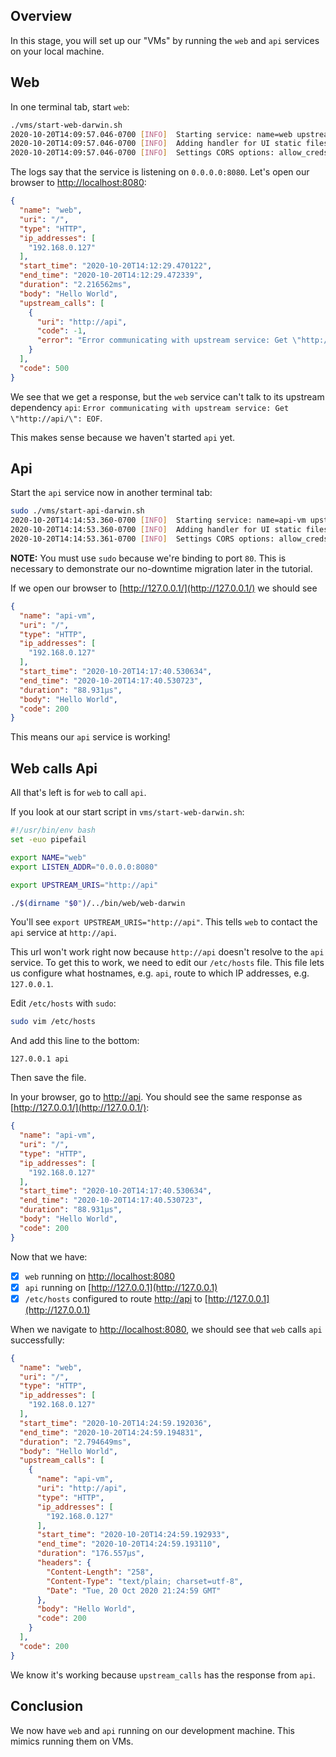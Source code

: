 ## Overview
In this stage, you will set up our "VMs" by running the `web` and `api` services
on your local machine.

## Web
In one terminal tab, start `web`:

```bash
./vms/start-web-darwin.sh
2020-10-20T14:09:57.046-0700 [INFO]  Starting service: name=web upstreamURIs=http://api upstreamWorkers=1 listenAddress=0.0.0.0:8080 service type=http
2020-10-20T14:09:57.046-0700 [INFO]  Adding handler for UI static files
2020-10-20T14:09:57.046-0700 [INFO]  Settings CORS options: allow_creds=false allow_headers=Accept,Accept-Language,Content-Language,Origin,Content-Type allow_origins=*
```

The logs say that the service is listening on `0.0.0.0:8080`. Let's open our
browser to [http://localhost:8080](http://localhost:8080):

```json
{
  "name": "web",
  "uri": "/",
  "type": "HTTP",
  "ip_addresses": [
    "192.168.0.127"
  ],
  "start_time": "2020-10-20T14:12:29.470122",
  "end_time": "2020-10-20T14:12:29.472339",
  "duration": "2.216562ms",
  "body": "Hello World",
  "upstream_calls": [
    {
      "uri": "http://api",
      "code": -1,
      "error": "Error communicating with upstream service: Get \"http://api/\": EOF"
    }
  ],
  "code": 500
}
```

We see that we get a response, but the `web` service can't talk to its upstream
dependency `api`: `Error communicating with upstream service: Get \"http://api/\": EOF`.

This makes sense because we haven't started `api` yet.


## Api
Start the `api` service now in another terminal tab:

```bash
sudo ./vms/start-api-darwin.sh
2020-10-20T14:14:53.360-0700 [INFO]  Starting service: name=api-vm upstreamURIs= upstreamWorkers=1 listenAddress=127.0.0.1:80 service type=http
2020-10-20T14:14:53.360-0700 [INFO]  Adding handler for UI static files
2020-10-20T14:14:53.361-0700 [INFO]  Settings CORS options: allow_creds=false allow_headers=Accept,Accept-Language,Content-Language,Origin,Content-Type allow_origins=*
```

**NOTE:** You must use `sudo` because we're binding to port `80`. This is necessary
to demonstrate our no-downtime migration later in the tutorial.

If we open our browser to [http://127.0.0.1/](http://127.0.0.1/) we should see

```json
{
  "name": "api-vm",
  "uri": "/",
  "type": "HTTP",
  "ip_addresses": [
    "192.168.0.127"
  ],
  "start_time": "2020-10-20T14:17:40.530634",
  "end_time": "2020-10-20T14:17:40.530723",
  "duration": "88.931µs",
  "body": "Hello World",
  "code": 200
}
```

This means our `api` service is working!

## Web calls Api

All that's left is for `web` to call `api`.

If you look at our start script in `vms/start-web-darwin.sh`:

```bash
#!/usr/bin/env bash
set -euo pipefail

export NAME="web"
export LISTEN_ADDR="0.0.0.0:8080"

export UPSTREAM_URIS="http://api"

./$(dirname "$0")/../bin/web/web-darwin
```

You'll see `export UPSTREAM_URIS="http://api"`. This tells `web` to contact
the `api` service at `http://api`.

This url won't work right now because `http://api` doesn't resolve to the `api`
service. To get this to work, we need to edit our `/etc/hosts` file. This file
lets us configure what hostnames, e.g. `api`, route to which IP addresses, e.g. `127.0.0.1`.

Edit `/etc/hosts` with `sudo`:

```bash
sudo vim /etc/hosts
```

And add this line to the bottom:
```
127.0.0.1 api
```

Then save the file.

In your browser, go to [http://api](http://api). You should see the same response
as [http://127.0.0.1/](http://127.0.0.1/):

```json
{
  "name": "api-vm",
  "uri": "/",
  "type": "HTTP",
  "ip_addresses": [
    "192.168.0.127"
  ],
  "start_time": "2020-10-20T14:17:40.530634",
  "end_time": "2020-10-20T14:17:40.530723",
  "duration": "88.931µs",
  "body": "Hello World",
  "code": 200
}
```

Now that we have:
- [x] `web` running on [http://localhost:8080](http://localhost:8080)
- [x] `api` running on [http://127.0.0.1](http://127.0.0.1)
- [x] `/etc/hosts` configured to route [http://api](http://api) to [http://127.0.0.1](http://127.0.0.1)

When we navigate to [http://localhost:8080](http://localhost:8080), we should
see that `web` calls `api` successfully:

```json
{
  "name": "web",
  "uri": "/",
  "type": "HTTP",
  "ip_addresses": [
    "192.168.0.127"
  ],
  "start_time": "2020-10-20T14:24:59.192036",
  "end_time": "2020-10-20T14:24:59.194831",
  "duration": "2.794649ms",
  "body": "Hello World",
  "upstream_calls": [
    {
      "name": "api-vm",
      "uri": "http://api",
      "type": "HTTP",
      "ip_addresses": [
        "192.168.0.127"
      ],
      "start_time": "2020-10-20T14:24:59.192933",
      "end_time": "2020-10-20T14:24:59.193110",
      "duration": "176.557µs",
      "headers": {
        "Content-Length": "258",
        "Content-Type": "text/plain; charset=utf-8",
        "Date": "Tue, 20 Oct 2020 21:24:59 GMT"
      },
      "body": "Hello World",
      "code": 200
    }
  ],
  "code": 200
}
```

We know it's working because `upstream_calls` has the response from `api`.

## Conclusion
We now have `web` and `api` running on our development machine. This mimics
running them on VMs.
